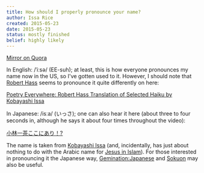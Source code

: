 ```yaml
---
title: How should I properly pronounce your name?
author: Issa Rice
created: 2015-05-23
date: 2015-05-23
status: mostly finished
belief: highly likely
---
```


[Mirror on Quora](https://www.quora.com/How-should-I-properly-pronounce-your-name/answer/Issa-Rice)


In English: /ˈiːsə/ (EE-suh); at least, this is how everyone pronounces
my name now in the US, so I've gotten used to it. However, I should note
that [Robert
Hass](https://en.wikipedia.org/wiki/Robert_Hass) seems to
pronounce it quite differently on here:

[Poetry Everywhere: Robert Hass Translation of Selected Haiku by Kobayashi Issa](https://www.youtube.com/watch?v=rl8pRjLSFto)

In Japanese: /isːa/ (いっさ); one can also hear it here (about three to
four seconds in, although he says it about four times throughout the
video):

[小林一茶ここにあり！?](https://www.youtube.com/watch?v=SsRGVDjwgR0)

The name is taken from [Kobayashi
Issa](https://en.wikipedia.org/wiki/Kobayashi_Issa) (and,
incidentally, has just about nothing to do with the Arabic name for
[Jesus in
Islam](https://en.wikipedia.org/wiki/Jesus_in_Islam)). For those
interested in pronouncing it the Japanese way,
[Gemination:Japanese](http://en.wikipedia.org/wiki/Geminate_consonant#Japanese)
and [Sokuon](http://en.wikipedia.org/wiki/Sokuon)
may also be useful.
